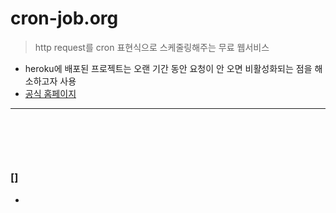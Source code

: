 # cron-job.org
> http request를 cron 표현식으로 스케줄링해주는 무료 웹서비스
* heroku에 배포된 프로젝트는 오랜 기간 동안 요청이 안 오면 비활성화되는 점을 해소하고자 사용
* [공식 홈페이지](https://www.cron-job.org/en/)

<hr>
<br>

## 
#### 

<br> 

### []
* 
